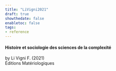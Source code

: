 ```yaml
---
title: "LiVigni2021"
draft: true
showthedate: false
enabletoc: false
tags:
- reference
---
```


#### **Histoire et sociologie des sciences de la complexité**     
by Li Vigni F. (2021)         
Éditions Matériologiques      

